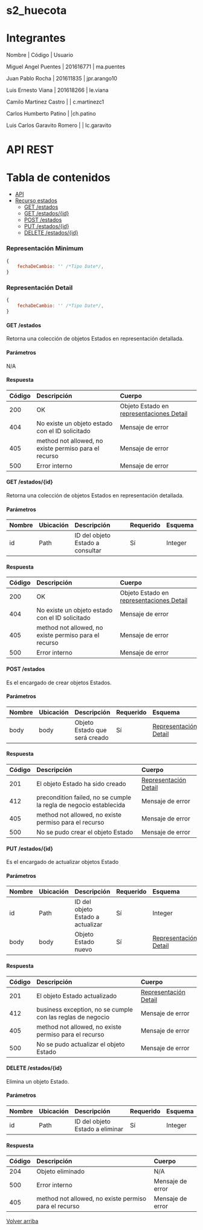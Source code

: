 # s2_huecota


# Integrantes

Nombre 		     | Código    | Usuario

Miguel Angel Puentes | 201616771 | ma.puentes

Juan Pablo Rocha | 201611835 | jpr.arango10

Luis Ernesto Viana  | 201618266 | le.viana

Camilo Martinez Castro | | c.martinezc1

Carlos Humberto Patino | |ch.patino

Luis Carlos Garavito Romero | | lc.garavito

# API REST

# Tabla de contenidos
-  [API](#api-de-la-aplicación-Huecota)
  - [Recurso estados](#recurso-estados)
    - [GET /estados](#GET-/estados)
    - [GET /estados/{id}](#GET-/estados/{id})
    - [POST /estados](#POST-/estados)
    - [PUT /estados/{id}](#PUT-/estados/{id})
    - [DELETE /estados/{id}](#DELETE-/estados/{id})

### Representación Minimum
```javascript
{
    fechaDeCambio: '' /*Tipo Date*/,
}
```

### Representación Detail
```javascript
{
    fechaDeCambio: '' /*Tipo Date*/,
}
```

#### GET /estados
Retorna una colección de objetos Estados en representación detallada.
#### Parámetros
N/A
#### Respuesta

Código|Descripción|Cuerpo
:--|:--|:--
200|OK|Objeto Estado en [representaciones Detail](#recurso-estado)
404|No existe un objeto estado con el ID solicitado|Mensaje de error
405|method not allowed, no existe permiso para el recurso|Mensaje de error
500|Error interno|Mensaje de error

#### GET /estados/{id}
Retorna una colección de objetos Estados en representación detallada.
#### Parámetros
Nombre|Ubicación|Descripción|Requerido|Esquema
:--|:--|:--|:--|:--
id|Path|ID del objeto Estado a consultar|Sí|Integer
#### Respuesta
Código|Descripción|Cuerpo
:--|:--|:--
200|OK|Objeto Estado en [representaciones Detail](#recurso-estado)
404|No existe un objeto estado con el ID solicitado|Mensaje de error
405|method not allowed, no existe permiso para el recurso|Mensaje de error
500|Error interno|Mensaje de error

#### POST /estados
Es el encargado de crear objetos Estados.
#### Parámetros
Nombre|Ubicación|Descripción|Requerido|Esquema
:--|:--|:--|:--|:--
body|body|Objeto Estado que será creado|Sí|[Representación Detail](#recurso-estado)
#### Respuesta
Código|Descripción|Cuerpo
:--|:--|:--
201|El objeto Estado ha sido creado|[Representación Detail](#recurso-estado)
412|precondition failed, no se cumple la regla de negocio establecida|Mensaje de error
405|method not allowed, no existe permiso para el recurso|Mensaje de error
500|No se pudo crear el objeto Estado|Mensaje de error

#### PUT /estados/{id}
Es el encargado de actualizar objetos Estado
#### Parámetros
Nombre|Ubicación|Descripción|Requerido|Esquema
:--|:--|:--|:--|:--
id|Path|ID del objeto Estado a actualizar|Sí|Integer
body|body|Objeto Estado nuevo|Sí|[Representación Detail](#recurso-estado)
#### Respuesta
Código|Descripción|Cuerpo
:--|:--|:--
201|El objeto Estado actualizado|[Representación Detail](#recurso-estado)
412|business exception, no se cumple con las reglas de negocio|Mensaje de error
405|method not allowed, no existe permiso para el recurso|Mensaje de error
500|No se pudo actualizar el objeto Estado|Mensaje de error

#### DELETE /estados/{id}
Elimina un objeto Estado.
#### Parámetros
Nombre|Ubicación|Descripción|Requerido|Esquema
:--|:--|:--|:--|:--
id|Path|ID del objeto Estado a eliminar|Sí|Integer
#### Respuesta
Código|Descripción|Cuerpo
:--|:--|:--
204|Objeto eliminado|N/A
500|Error interno|Mensaje de error
405|method not allowed, no existe permiso para el recurso|Mensaje de error

[Volver arriba](#tabla-de-contenidos)



